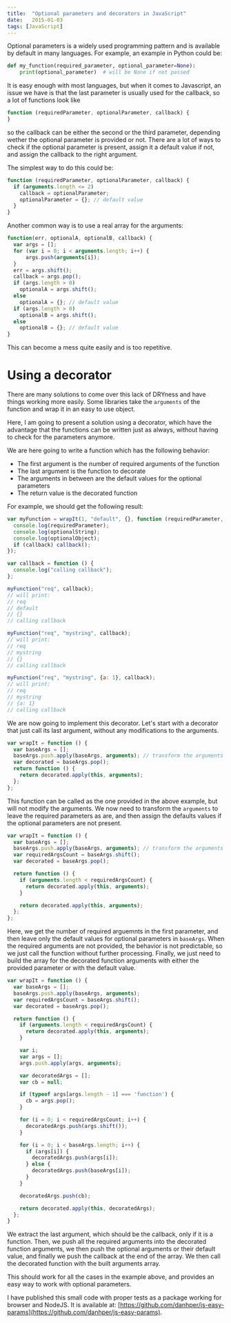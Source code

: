 ```yaml
---
title:  "Optional parameters and decorators in JavaScript"
date:   2015-01-03
tags: [JavaScript]
---
```


Optional parameters is a widely used programming pattern and
is available by default in many languages. For example, an
example in Python could be:

```python
def my_function(required_parameter, optional_parameter=None):
    print(optional_parameter)  # will be None if not passed
```

It is easy enough with most languages, but when it comes to Javascript,
an issue we have is that the last parameter is usually used for the callback,
so a lot of functions look like

```javascript
function (requiredParameter, optionalParameter, callback) {
}
```

so the callback can be either the second or the third parameter,
depending wether the optional parameter is provided or not.
There are a lot of ways to check if the optional parameter is
present, assign it a default value if not, and assign the callback
to the right argument.

The simplest way to do this could be:

```javascript
function (requiredParameter, optionalParameter, callback) {
  if (arguments.length <= 2)
    callback = optionalParameter;
    optionalParameter = {}; // default value
  }
}
```

Another common way is to use a real array for the arguments:

```javascript
function(err, optionalA, optionalB, callback) {
  var args = [];
  for (var i = 0; i < arguments.length; i++) {
      args.push(arguments[i]);
  }
  err = args.shift();
  callback = args.pop();
  if (args.length > 0)
    optionalA = args.shift();
  else
    optionalA = {}; // default value
  if (args.length > 0)
    optionalB = args.shift();
  else
    optionalB = {}; // default value
}
```

This can become a mess quite easily and is too repetitive.

# Using a decorator

There are many solutions to come over this lack of DRYness
and have things working more easily.
Some libraries take the `arguments` of the function and
wrap it in an easy to use object.

Here, I am going to present a solution using a decorator,
which have the advantage that the functions can be written
just as always, without having to check for the parameters
anymore.

We are here going to write a function which has the following
behavior:

* The first argument is the number of required arguments of the function
* The last argument is the function to decorate
* The arguments in between are the default values for the optional parameters
* The return value is the decorated function

For example, we should get the following result:

```javascript
var myFunction = wrapIt(1, "default", {}, function (requiredParameter, optionalString, optionalObject, callback) {
  console.log(requiredParameter);
  console.log(optionalString);
  console.log(optionalObject);
  if (callback) callback();
});

var callback = function () {
  console.log("calling callback");
};

myFunction("req", callback);
// will print:
// req
// default
// {}
// calling callback

myFunction("req", "mystring", callback);
// will print:
// req
// mystring
// {}
// calling callback

myFunction("req", "mystring", {a: 1}, callback);
// will print:
// req
// mystring
// {a: 1}
// calling callback
```

We are now going to implement this decorator.
Let's start with a decorator that just call
its last argument, without any modifications to the arguments.

```javascript
var wrapIt = function () {
  var baseArgs = [];
  baseArgs.push.apply(baseArgs, arguments); // transform the arguments into an array
  var decorated = baseArgs.pop();
  return function () {
    return decorated.apply(this, arguments);
  };
};
```

This function can be called as the one provided in the above example,
but will not modify the arguments. We now need to transform the `arguments`
to leave the required parameters as are, and then assign the defaults values
if the optional parameters are not present.

```javascript
var wrapIt = function () {
  var baseArgs = [];
  baseArgs.push.apply(baseArgs, arguments); // transform the arguments into an array
  var requiredArgsCount = baseArgs.shift();
  var decorated = baseArgs.pop();

  return function () {
    if (arguments.length < requiredArgsCount) {
      return decorated.apply(this, arguments);
    }

    return decorated.apply(this, arguments);
  };
};
```

Here, we get the number of required arguemnts in the first parameter, and
then leave only the default values for optional parameters in `baseArgs`.
When the required arguments are not provided, the behavior is not predictable,
so we just call the function without further processing.
Finally, we just need to build the array for the decorated function arguments
with either the provided parameter or with the default value.

```javascript
var wrapIt = function () {
  var baseArgs = [];
  baseArgs.push.apply(baseArgs, arguments);
  var requiredArgsCount = baseArgs.shift();
  var decorated = baseArgs.pop();

  return function () {
    if (arguments.length < requiredArgsCount) {
      return decorated.apply(this, arguments);
    }

    var i;
    var args = [];
    args.push.apply(args, arguments);

    var decoratedArgs = [];
    var cb = null;

    if (typeof args[args.length - 1] === 'function') {
      cb = args.pop();
    }

    for (i = 0; i < requiredArgsCount; i++) {
      decoratedArgs.push(args.shift());
    }

    for (i = 0; i < baseArgs.length; i++) {
      if (args[i]) {
        decoratedArgs.push(args[i]);
      } else {
        decoratedArgs.push(baseArgs[i]);
      }
    }

    decoratedArgs.push(cb);

    return decorated.apply(this, decoratedArgs);
  };
}
```

We extract the last argument, which should be the callback, only if it is a function.
Then, we push all the required arguments into the decorated function arguments,
we then push the optional arguments or their default value, and finally we push
the callback at the end of the array. We then call the decorated function with
the built arguments array.

This should work for all the cases in the example above, and provides an easy way to
work with optional parameters.

I have published this small code with proper tests as a package working for browser and NodeJS.
It is available at: [https://github.com/danhper/js-easy-params](https://github.com/danhper/js-easy-params).
